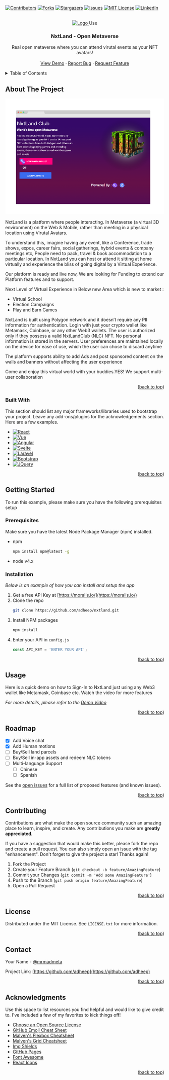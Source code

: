 [![Contributors][contributors-shield]][contributors-url]
[![Forks][forks-shield]][forks-url]
[![Stargazers][stars-shield]][stars-url]
[![Issues][issues-shield]][issues-url]
[![MIT License][license-shield]][license-url]
[![LinkedIn][linkedin-shield]][linkedin-url]



<!-- PROJECT LOGO -->
<br />
<div align="center">
  <a href="https://github.com/adheep">
    <img src="https://nxtland.io/static/media/nlc_land_logo.3ca716d8.png" alt="Logo" width="80" height="80">
  </a>
 Use
  <h3 align="center">NxtLand - Open Metaverse</h3>

  <p align="center">
    Real open metaverse where you can attend virutal events as your NFT avatars!
    <br />
    <br />
    <a href="https://beta.nxtland.io">View Demo</a>
    ·
    <a href="https://github.com/adheep/nxtland/issues">Report Bug</a>
    ·
    <a href="https://github.com/adheep/nxtland/issues">Request Feature</a>
  </p>
</div>



<!-- TABLE OF CONTENTS -->
<details>
  <summary>Table of Contents</summary>
  <ol>
    <li>
      <a href="#about-the-project">About The Project</a>
      <ul>
        <li><a href="#built-with">Built With</a></li>
      </ul>
    </li>
    <li>
      <a href="#getting-started">Getting Started</a>
      <ul>
        <li><a href="#prerequisites">Prerequisites</a></li>
        <li><a href="#installation">Installation</a></li>
      </ul>
    </li>
    <li><a href="#usage">Usage</a></li>
    <li><a href="#roadmap">Roadmap</a></li>
    <li><a href="#contributing">Contributing</a></li>
    <li><a href="#license">License</a></li>
    <li><a href="#contact">Contact</a></li>
    <li><a href="#acknowledgments">Acknowledgments</a></li>
  </ol>
</details>



<!-- ABOUT THE PROJECT -->
## About The Project

[![Product Name Screen Shot][product-screenshot]](https://beta.nxtland.io)

NxtLand is a platform where people interacting. In Metaverse (a virtual 3D environment) on the Web & Mobile, rather  than meeting in a physical location using Virutal Avatars.

To understand this, imagine having any event, like a  Conference, trade shows, expos, career  fairs, social gatherings, hybrid events & company meetings etc, People 
need to pack, travel & book accommodation  to a particular location. In NxtLand you can host or attend it sitting at home virtually and experience the bliss of 
going digital by a Virtual Experience.

Our platform is ready and live now, We are looking for Funding to extend our Platform features and to support.

Next Level of Virtual Experience in Below new Area which is new to market :

* Virtual School 
* Election Campaigns  
* Play and Earn Games

NxtLand is built using Polygon network and it doesn’t require any PII information for authentication. Login with just your crypto wallet like Metamask, Coinbase, or any other Web3 wallets. The user is authorized only if they possess a valid NxtLandClub (NLC) NFT. No personal information is stored in the servers. User preferences are maintained locally on the device for ease of use, which the user can chose to discard anytime

The platform supports ability to add Ads and post sponsored content on the walls and banners without affecting the user experience

Come and enjoy this virtual world with your buddies.YES! We support multi-user collaboration


<p align="right">(<a href="#readme-top">back to top</a>)</p>



### Built With

This section should list any major frameworks/libraries used to bootstrap your project. Leave any add-ons/plugins for the acknowledgements section. Here are a few examples.

* [![React][React.js]][React-url]
* [![Vue][Vue.js]][Vue-url]
* [![Angular][Angular.io]][Angular-url]
* [![Svelte][Svelte.dev]][Svelte-url]
* [![Laravel][Laravel.com]][Laravel-url]
* [![Bootstrap][Bootstrap.com]][Bootstrap-url]
* [![JQuery][JQuery.com]][JQuery-url]

<p align="right">(<a href="#readme-top">back to top</a>)</p>



<!-- GETTING STARTED -->
## Getting Started

To run this example, please make sure you have the following prerequisites setup

### Prerequisites

Make sure you have the latest Node Package Manager (npm) installed.
* npm
  ```sh
  npm install npm@latest -g
  ```
* node v4.x

### Installation

_Below is an example of how you can install and setup the app_

1. Get a free API Key at [https://moralis.io/](https://moralis.io/)
2. Clone the repo
   ```sh
   git clone https://github.com/adheep/nxtland.git
   ```
3. Install NPM packages
   ```sh
   npm install
   ```
4. Enter your API in `config.js`
   ```js
   const API_KEY = 'ENTER YOUR API';
   ```

<p align="right">(<a href="#readme-top">back to top</a>)</p>



<!-- USAGE EXAMPLES -->
## Usage

Here is a quick demo on how to Sign-In to NxtLand just using any Web3 wallet like Metamask, Coinbase etc. Watch the video for more features

_For more details, please refer to the [Demo Video](https://www.youtube.com/watch?v=HWh5Nq8nUaw&lc=UgwFEeh1Oo3dOCaAJ7B4AaABAg)_

<p align="right">(<a href="#readme-top">back to top</a>)</p>



<!-- ROADMAP -->
## Roadmap

- [x] Add Voice chat
- [x] Add Human motions
- [ ] Buy/Sell land parcels
- [ ] Buy/Sell in-app assets and redeem NLC tokens
- [ ] Multi-language Support
    - [ ] Chinese
    - [ ] Spanish

See the [open issues](https://github.com/adheep/nxtland/issues) for a full list of proposed features (and known issues).

<p align="right">(<a href="#readme-top">back to top</a>)</p>



<!-- CONTRIBUTING -->
## Contributing

Contributions are what make the open source community such an amazing place to learn, inspire, and create. Any contributions you make are **greatly appreciated**.

If you have a suggestion that would make this better, please fork the repo and create a pull request. You can also simply open an issue with the tag "enhancement".
Don't forget to give the project a star! Thanks again!

1. Fork the Project
2. Create your Feature Branch (`git checkout -b feature/AmazingFeature`)
3. Commit your Changes (`git commit -m 'Add some AmazingFeature'`)
4. Push to the Branch (`git push origin feature/AmazingFeature`)
5. Open a Pull Request

<p align="right">(<a href="#readme-top">back to top</a>)</p>



<!-- LICENSE -->
## License

Distributed under the MIT License. See `LICENSE.txt` for more information.

<p align="right">(<a href="#readme-top">back to top</a>)</p>



<!-- CONTACT -->
## Contact

Your Name - [@mrmadmeta](https://twitter.com/mrmadmeta)

Project Link: [https://github.com/adheep](https://github.com/adheep)

<p align="right">(<a href="#readme-top">back to top</a>)</p>



<!-- ACKNOWLEDGMENTS -->
## Acknowledgments

Use this space to list resources you find helpful and would like to give credit to. I've included a few of my favorites to kick things off!

* [Choose an Open Source License](https://choosealicense.com)
* [GitHub Emoji Cheat Sheet](https://www.webpagefx.com/tools/emoji-cheat-sheet)
* [Malven's Flexbox Cheatsheet](https://flexbox.malven.co/)
* [Malven's Grid Cheatsheet](https://grid.malven.co/)
* [Img Shields](https://shields.io)
* [GitHub Pages](https://pages.github.com)
* [Font Awesome](https://fontawesome.com)
* [React Icons](https://react-icons.github.io/react-icons/search)

<p align="right">(<a href="#readme-top">back to top</a>)</p>



<!-- MARKDOWN LINKS & IMAGES -->
<!-- https://www.markdownguide.org/basic-syntax/#reference-style-links -->
[contributors-shield]: https://img.shields.io/github/contributors/adheep/nxtland.svg?style=for-the-badge
[contributors-url]: https://github.com/adheep/nxtland/graphs/contributors
[forks-shield]: https://img.shields.io/github/forks/adheep/nxtland.svg?style=for-the-badge
[forks-url]: https://github.com/adheep/nxtland/network/members
[stars-shield]: https://img.shields.io/github/stars/adheep/nxtland.svg?style=for-the-badge
[stars-url]: https://github.com/adheep/nxtland/stargazers
[issues-shield]: https://img.shields.io/github/issues/adheep/nxtland.svg?style=for-the-badge
[issues-url]: https://github.com/adheep/nxtland/issues
[license-shield]: https://img.shields.io/github/license/adheep/nxtland.svg?style=for-the-badge
[license-url]: https://github.com/adheep/nxtland/blob/master/LICENSE.txt
[linkedin-shield]: https://img.shields.io/badge/-LinkedIn-black.svg?style=for-the-badge&logo=linkedin&colorB=555
[linkedin-url]: https://linkedin.com/in/adheep
[product-screenshot]: https://github.com/adheep/nxtland/blob/master/public/images/screenshot.png
[Next.js]: https://img.shields.io/badge/next.js-000000?style=for-the-badge&logo=nextdotjs&logoColor=white
[Next-url]: https://nextjs.org/
[React.js]: https://img.shields.io/badge/React-20232A?style=for-the-badge&logo=react&logoColor=61DAFB
[React-url]: https://reactjs.org/
[Vue.js]: https://img.shields.io/badge/Unity-35495E?style=for-the-badge&logo=unity&logoColor=4FC08D
[Vue-url]: https://unity.com/
[Angular.io]: https://img.shields.io/badge/Polygon-DD0031?style=for-the-badge&logo=polygon&logoColor=white
[Angular-url]: https://polygon.technology/
[Svelte.dev]: https://img.shields.io/badge/NodeRed-4A4A55?style=for-the-badge&logo=nodered&logoColor=FF3E00
[Svelte-url]: https://nodered.org/
[Laravel.com]: https://img.shields.io/badge/Laravel-FF2D20?style=for-the-badge&logo=laravel&logoColor=white
[Laravel-url]: https://laravel.com
[Bootstrap.com]: https://img.shields.io/badge/Bootstrap-563D7C?style=for-the-badge&logo=bootstrap&logoColor=white
[Bootstrap-url]: https://getbootstrap.com
[JQuery.com]: https://img.shields.io/badge/jQuery-0769AD?style=for-the-badge&logo=jquery&logoColor=white
[JQuery-url]: https://jquery.com 
